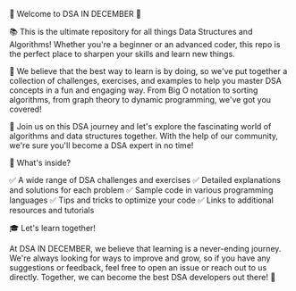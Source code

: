 🎉 Welcome to DSA IN DECEMBER 🎉

📚 This is the ultimate repository for all things Data Structures and Algorithms! Whether you're a beginner or an advanced coder, this repo is the perfect place to sharpen your skills and learn new things.

🧠 We believe that the best way to learn is by doing, so we've put together a collection of challenges, exercises, and examples to help you master DSA concepts in a fun and engaging way. From Big O notation to sorting algorithms, from graph theory to dynamic programming, we've got you covered!

🚀 Join us on this DSA journey and let's explore the fascinating world of algorithms and data structures together. With the help of our community, we're sure you'll become a DSA expert in no time!

👀 What's inside?

✅ A wide range of DSA challenges and exercises
✅ Detailed explanations and solutions for each problem
✅ Sample code in various programming languages
✅ Tips and tricks to optimize your code
✅ Links to additional resources and tutorials

🎓 Let's learn together!

At DSA IN DECEMBER, we believe that learning is a never-ending journey. We're always looking for ways to improve and grow, so if you have any suggestions or feedback, feel free to open an issue or reach out to us directly. Together, we can become the best DSA developers out there! 💪
